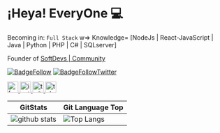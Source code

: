 # ¡Heya! EveryOne :computer:

Becoming in: `Full Stack` w=> Knowledge= [NodeJs  |  React-JavaScript  |  Java  |  Python  |  PHP  |  C#  |  SQLserver]

Founder of [SoftDevs | Community](https://github.com/SoftDevsCommunity)

[![BadgeFollow](https://img.shields.io/github/followers/off1n3?style=for-the-badge)](https://github.com/off1n3)
[![BadgeFollowTwitter](https://img.shields.io/twitter/follow/davidfelizfranc?color=blue&style=for-the-badge)](https://twitter.com/intent/follow?screen_name=davidfelizfranc)


<a href="facebook.com/#">
  <img src="https://img.icons8.com/ios/50/000000/facebook-new.png" alt="facebook" width="25px"/>
</a>

<a href="instagram.com/#">
<img src="https://img.icons8.com/ios/50/000000/instagram-new.png" alt="instagram" width="25px"/>
</a>

<a href="twitter.com/#">
<img src="https://img.icons8.com/ios/50/000000/twitter.png" alt="twitter" width="25px"/>
</a>

<a href="t.me/GU35T">
<img src="https://img.icons8.com/ios-filled/50/000000/telegram-app.png" alt="telegram" width="25px"/>
</a>

<br>

GitStats             |           Git Language Top
-------------------- | --------------------------
![github stats](https://github-readme-stats.vercel.app/api?username=off1n3&show_icons=true&theme=default)      |      ![Top Langs](https://github-readme-stats.vercel.app/api/top-langs/?username=off1n3)
